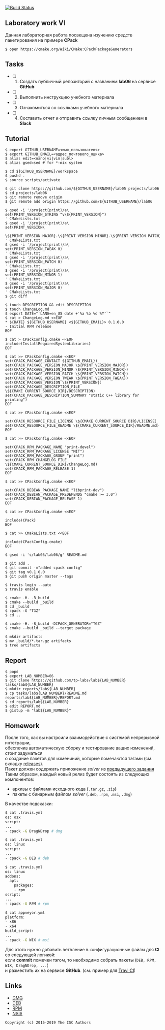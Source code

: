 [![Build Status](https://travis-ci.org/DarthBarada/lab06.svg?branch=master)](https://travis-ci.com/DarthBarada/lab06)
## Laboratory work VI

Данная лабораторная работа посвещена изучению средств пакетирования на примере **CPack**

```ShellSession
$ open https://cmake.org/Wiki/CMake:CPackPackageGenerators
```

## Tasks

- [ ] 1. Создать публичный репозиторий с названием **lab06** на сервисе **GitHub**
- [ ] 2. Выполнить инструкцию учебного материала
- [ ] 3. Ознакомиться со ссылками учебного материала
- [ ] 4. Составить отчет и отправить ссылку личным сообщением в **Slack**

## Tutorial

```ShellSession
$ export GITHUB_USERNAME=<имя_пользователя>
$ export GITHUB_EMAIL=<адрес_почтового_ящика>
$ alias edit=<nano|vi|vim|subl>
$ alias gsed=sed # for *-nix system
```

```ShellSession
$ cd ${GITHUB_USERNAME}/workspace
$ pushd .
$ source scripts/activate
```

```ShellSession
$ git clone https://github.com/${GITHUB_USERNAME}/lab05 projects/lab06
$ cd projects/lab06
$ git remote remove origin
$ git remote add origin https://github.com/${GITHUB_USERNAME}/lab06
```

```ShellSession
$ gsed -i '/project(print)/a\
set(PRINT_VERSION_STRING "v\${PRINT_VERSION}")
' CMakeLists.txt
$ gsed -i '/project(print)/a\
set(PRINT_VERSION\
  \${PRINT_VERSION_MAJOR}.\${PRINT_VERSION_MINOR}.\${PRINT_VERSION_PATCH}.\${PRINT_VERSION_TWEAK})
' CMakeLists.txt
$ gsed -i '/project(print)/a\
set(PRINT_VERSION_TWEAK 0)
' CMakeLists.txt
$ gsed -i '/project(print)/a\
set(PRINT_VERSION_PATCH 0)
' CMakeLists.txt
$ gsed -i '/project(print)/a\
set(PRINT_VERSION_MINOR 1)
' CMakeLists.txt
$ gsed -i '/project(print)/a\
set(PRINT_VERSION_MAJOR 0)
' CMakeLists.txt
$ git diff
```

```ShellSession
$ touch DESCRIPTION && edit DESCRIPTION
$ touch ChangeLog.md
$ export DATE="`LANG=en_US date +'%a %b %d %Y'`"
$ cat > ChangeLog.md <<EOF
* ${DATE} ${GITHUB_USERNAME} <${GITHUB_EMAIL}> 0.1.0.0
- Initial RPM release
EOF
```

```ShellSession
$ cat > CPackConfig.cmake <<EOF
include(InstallRequiredSystemLibraries)
EOF
```

```ShellSession
$ cat >> CPackConfig.cmake <<EOF
set(CPACK_PACKAGE_CONTACT ${GITHUB_EMAIL})
set(CPACK_PACKAGE_VERSION_MAJOR \${PRINT_VERSION_MAJOR})
set(CPACK_PACKAGE_VERSION_MINOR \${PRINT_VERSION_MINOR})
set(CPACK_PACKAGE_VERSION_PATCH \${PRINT_VERSION_PATCH})
set(CPACK_PACKAGE_VERSION_TWEAK \${PRINT_VERSION_TWEAK})
set(CPACK_PACKAGE_VERSION \${PRINT_VERSION})
set(CPACK_PACKAGE_DESCRIPTION_FILE \${CMAKE_CURRENT_SOURCE_DIR}/DESCRIPTION)
set(CPACK_PACKAGE_DESCRIPTION_SUMMARY "static C++ library for printing")
EOF
```

```ShellSession
$ cat >> CPackConfig.cmake <<EOF

set(CPACK_RESOURCE_FILE_LICENSE \${CMAKE_CURRENT_SOURCE_DIR}/LICENSE)
set(CPACK_RESOURCE_FILE_README \${CMAKE_CURRENT_SOURCE_DIR}/README.md)
EOF
```

```ShellSession
$ cat >> CPackConfig.cmake <<EOF

set(CPACK_RPM_PACKAGE_NAME "print-devel")
set(CPACK_RPM_PACKAGE_LICENSE "MIT")
set(CPACK_RPM_PACKAGE_GROUP "print")
set(CPACK_RPM_CHANGELOG_FILE \${CMAKE_CURRENT_SOURCE_DIR}/ChangeLog.md)
set(CPACK_RPM_PACKAGE_RELEASE 1)
EOF
```

```ShellSession
$ cat >> CPackConfig.cmake <<EOF

set(CPACK_DEBIAN_PACKAGE_NAME "libprint-dev")
set(CPACK_DEBIAN_PACKAGE_PREDEPENDS "cmake >= 3.0")
set(CPACK_DEBIAN_PACKAGE_RELEASE 1)
EOF
```

```ShellSession
$ cat >> CPackConfig.cmake <<EOF

include(CPack)
EOF
```

```ShellSession
$ cat >> CMakeLists.txt <<EOF

include(CPackConfig.cmake)
EOF
```

```ShellSession
$ gsed -i 's/lab05/lab06/g' README.md
```

```ShellSession
$ git add .
$ git commit -m"added cpack config"
$ git tag v0.1.0.0
$ git push origin master --tags
```

```ShellSession
$ travis login --auto
$ travis enable
```

```ShellSession
$ cmake -H. -B_build
$ cmake --build _build
$ cd _build
$ cpack -G "TGZ"
$ cd ..
```

```ShellSession
$ cmake -H. -B_build -DCPACK_GENERATOR="TGZ"
$ cmake --build _build --target package
```

```ShellSession
$ mkdir artifacts
$ mv _build/*.tar.gz artifacts
$ tree artifacts
```

## Report

```ShellSession
$ popd
$ export LAB_NUMBER=06
$ git clone https://github.com/tp-labs/lab${LAB_NUMBER} tasks/lab${LAB_NUMBER}
$ mkdir reports/lab${LAB_NUMBER}
$ cp tasks/lab${LAB_NUMBER}/README.md reports/lab${LAB_NUMBER}/REPORT.md
$ cd reports/lab${LAB_NUMBER}
$ edit REPORT.md
$ gistup -m "lab${LAB_NUMBER}"
```

## Homework

После того, как вы настроили взаимодействие с системой непрерывной интеграции,</br>
обеспечив автоматическую сборку и тестирование ваших изменений, стоит задуматься</br>
о создание пакетов для измениний, которые помечаются тэгами (см. вкладку [releases](https://github.com/tp-labs/lab06/releases)).</br>
Пакет должен содержать приложение _solver_ из [предыдущего задания](https://github.com/tp-labs/lab03#задание-1)
Таким образом, каждый новый релиз будет состоять из следующих компонентов:
- архивы с файлами исходного кода (`.tar.gz`, `.zip`)
- пакеты с бинарным файлом _solver_ (`.deb`, `.rpm`, `.msi`, `.dmg`)

В качестве подсказки:
```bash
$ cat .travis.yml
os: osx
script:
...
- cpack -G DragNDrop # dmg

$ cat .travis.yml
os: linux
script:
...
- cpack -G DEB # deb

$ cat .travis.yml
os: linux
addons:
  apt:
    packages:
    - rpm
script:
...
- cpack -G RPM # rpm

$ cat appveyor.yml
platform:
- x86
- x64
build_script:
...
- cpack -G WIX # msi
```

Для этого нужно добавить ветвление в конфигурационные файлы для **CI** со следующей логикой:</br>
если **commit** помечен тэгом, то необходимо собрать пакеты (`DEB, RPM, WIX, DragNDrop, ...`) </br>
и разместить их на сервисе **GitHub**. (см. пример для [Travi CI](https://docs.travis-ci.com/user/deployment/releases))</br>

## Links

- [DMG](https://cmake.org/cmake/help/latest/module/CPackDMG.html)
- [DEB](https://cmake.org/cmake/help/latest/module/CPackDeb.html)
- [RPM](https://cmake.org/cmake/help/latest/module/CPackRPM.html)
- [NSIS](https://cmake.org/cmake/help/latest/module/CPackNSIS.html)

```
Copyright (c) 2015-2019 The ISC Authors
```
